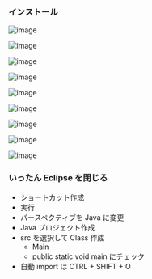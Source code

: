 ### インストール
![image](https://github.com/winofsql/subject-230511/assets/1501327/b392d1c1-bed4-49e1-835f-4b69e0d796ad)

![image](https://github.com/winofsql/subject-230511/assets/1501327/c088909d-3138-4b9e-8ec7-470de0e0a51c)

![image](https://github.com/winofsql/subject-230511/assets/1501327/2156ad2c-b9df-4bd1-a409-d224927421e4)

![image](https://github.com/winofsql/subject-230511/assets/1501327/e542698b-c1b4-4e04-b41f-7fd08d5e8ae8)

![image](https://github.com/winofsql/subject-230511/assets/1501327/68664123-b033-4da1-af8e-ca538844044e)

![image](https://github.com/winofsql/subject-230511/assets/1501327/27e27329-76ee-4317-b934-16436606a51f)

![image](https://github.com/winofsql/subject-230511/assets/1501327/69c01250-dc02-4a78-bf32-d32bebc1d685)

![image](https://github.com/winofsql/subject-230511/assets/1501327/a7e4d94b-9518-4fe0-832c-1ce707a0d6e2)

![image](https://github.com/winofsql/subject-230511/assets/1501327/33457034-068a-4578-9e4e-46cee8718561)


### いったん Eclipse を閉じる
- ショートカット作成
- 実行
- パースペクティブを Java に変更
- Java プロジェクト作成
- src を選択して Class 作成
  - Main
  - public static void main にチェック
- 自動 import は CTRL + SHIFT + O


